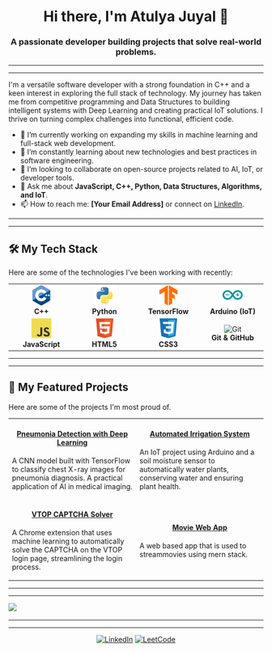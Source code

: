 <h1 align="center">Hi there, I'm Atulya Juyal 👋</h1>
<h3 align="center">A passionate developer building projects that solve real-world problems.</h3>

---
---

I'm a versatile software developer with a strong foundation in C++ and a keen interest in exploring the full stack of technology. My journey has taken me from competitive programming and Data Structures to building intelligent systems with Deep Learning and creating practical IoT solutions. I thrive on turning complex challenges into functional, efficient code.

- 🔭 I’m currently working on expanding my skills in machine learning and full-stack web development.
- 🌱 I’m constantly learning about new technologies and best practices in software engineering.
- 👯 I’m looking to collaborate on open-source projects related to AI, IoT, or developer tools.
- 💬 Ask me about **JavaScript, C++, Python, Data Structures, Algorithms, and IoT**.
- 📫 How to reach me: **[Your Email Address]** or connect on [LinkedIn](https://www.linkedin.com/in/atulya-juyal-86a1a528a/).

---
---

## 🛠️ My Tech Stack

Here are some of the technologies I've been working with recently:

<table>
  <tr>
    <td align="center" width="150">
      <img src="https://raw.githubusercontent.com/devicons/devicon/master/icons/cplusplus/cplusplus-original.svg" width="40" height="40" alt="C++" /><br>
      <strong>C++</strong>
    </td>
    <td align="center" width="150">
      <img src="https://raw.githubusercontent.com/devicons/devicon/master/icons/python/python-original.svg" width="40" height="40" alt="Python" /><br>
      <strong>Python</strong>
    </td>
    <td align="center" width="150">
      <img src="https://raw.githubusercontent.com/devicons/devicon/master/icons/tensorflow/tensorflow-original.svg" width="40" height="40" alt="TensorFlow" /><br>
      <strong>TensorFlow</strong>
    </td>
    <td align="center" width="150">
      <img src="https://raw.githubusercontent.com/devicons/devicon/master/icons/arduino/arduino-original.svg" width="40" height="40" alt="Arduino" /><br>
      <strong>Arduino (IoT)</strong>
    </td>
  </tr>
  <tr>
    <td align="center" width="150">
      <img src="https://raw.githubusercontent.com/devicons/devicon/master/icons/javascript/javascript-original.svg" width="40" height="40" alt="JavaScript" /><br>
      <strong>JavaScript</strong>
    </td>
    <td align="center" width="150">
      <img src="https://raw.githubusercontent.com/devicons/devicon/master/icons/html5/html5-original.svg" width="40" height="40" alt="HTML5" /><br>
      <strong>HTML5</strong>
    </td>
    <td align="center" width="150">
      <img src="https://raw.githubusercontent.com/devicons/devicon/master/icons/css3/css3-original.svg" width="40" height="40" alt="CSS3" /><br>
      <strong>CSS3</strong>
    </td>
    <td align="center" width="150">
      <img src="https://www.vectorlogo.zone/logos/git-scm/git-scm-icon.svg" width="40" height="40" alt="Git" /><br>
      <strong>Git & GitHub</strong>
    </td>
  </tr>
</table>

---
---

## 🚀 My Featured Projects

Here are some of the projects I'm most proud of.

<table>
  <tr>
    <td width="50%">
      <h4 align="center"><a href="https://github.com/Atulya-Juyal/pneumonia-detection-deep-learning">Pneumonia Detection with Deep Learning</a></h4>
      <p>A CNN model built with TensorFlow to classify chest X-ray images for pneumonia diagnosis. A practical application of AI in medical imaging.</p>
    </td>
    <td width="50%">
      <h4 align="center"><a href="https://github.com/Atulya-Juyal/automated-irrigation">Automated Irrigation System</a></h4>
      <p>An IoT project using Arduino and a soil moisture sensor to automatically water plants, conserving water and ensuring plant health.</p>
    </td>
  </tr>
  <tr>
    <td width="50%">
      <h4 align="center"><a href="https://github.com/Atulya-Juyal/vtop-captcha-solver-chrome-extension">VTOP CAPTCHA Solver</a></h4>
      <p>A Chrome extension that uses machine learning to automatically solve the CAPTCHA on the VTOP login page, streamlining the login process.</p>
    </td>
    <td width="50%">
      <h4 align="center"><a href="https://github.com/Atulya-Juyal/movie-web-app">Movie Web App</a></h4>
      <p>A web based app that is used to streammovies using mern stack.</p>
    </td>
  </tr>
</table>

---
---

<img src="https://leetcode-badge-showcase.vercel.app/api?username=Atulya_Juyal&theme=light&border=no-border&animated=false" width=400>

---
---

<p align="center">
  <a href="https://www.linkedin.com/in/atulya-juyal-86a1a528a/"><img src="https://img.shields.io/badge/LinkedIn-0077B5?style=for-the-badge&logo=linkedin&logoColor=white" alt="LinkedIn"/></a>
  <a href="https://leetcode.com/u/Atulya_Juyal/"><img src="https://img.shields.io/badge/LeetCode-FFA116?style=for-the-badge&logo=leetcode&logoColor=black" alt="LeetCode"/></a>
</p>
